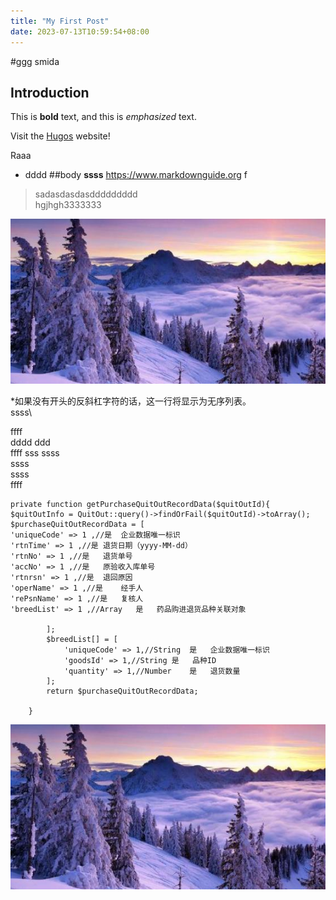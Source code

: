 ```yaml
---
title: "My First Post"
date: 2023-07-13T10:59:54+08:00
---
```

#ggg
smida
## Introduction

This is **bold** text, and this is *emphasized* text.

Visit the [Hugos](https://gohugo.io) website!

Raaa

* dddd
##body
**ssss**
https://www.markdownguide.org  f

>sadasdasdasddddddddd  
> hgjhgh3333333

  

![sssssssdasdsasddddddddd](/assets/647808a926617.jpg )  


\*如果没有开头的反斜杠字符的话，这一行将显示为无序列表。\
ssss\


ffff\
dddd
ddd\
ffff sss 
ssss  
ssss<br>
ssss<br>
ffff


    private function getPurchaseQuitOutRecordData($quitOutId){
    $quitOutInfo = QuitOut::query()->findOrFail($quitOutId)->toArray();
    $purchaseQuitOutRecordData = [
    'uniqueCode' => 1 ,//是	企业数据唯一标识
    'rtnTime' => 1 ,//是	退货日期（yyyy-MM-dd）
    'rtnNo' => 1 ,//是	退货单号
    'accNo' => 1 ,//是	原验收入库单号
    'rtnrsn' => 1 ,//是	退回原因
    'operName' => 1 ,//是	经手人
    'rePsnName' => 1 ,//是	复核人
    'breedList' => 1 ,//Array	是	药品购进退货品种关联对象
    
            ];
            $breedList[] = [
                'uniqueCode' => 1,//String	是	企业数据唯一标识
                'goodsId' => 1,//String	是	品种ID
                'quantity' => 1,//Number	是	退货数量
            ];
            return $purchaseQuitOutRecordData;
    
        }


![](../../assets/647808a926617.jpg)